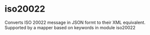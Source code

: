 # iso20022
Converts ISO 20022 message in JSON formt to their XML equivalent.
Supported by a mapper based on keywords in module iso20022